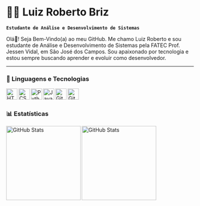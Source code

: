 # 👨‍💻 Luiz Roberto Briz

**`Estudante de Análise e Desenvolvimento de Sistemas`**

Olá👋! Seja Bem-Vindo(a) ao meu GitHub. Me chamo Luiz Roberto e sou estudante de Análise e Desenvolvimento de Sistemas pela FATEC Prof. Jessen Vidal, em São José dos Campos. Sou apaixonado por tecnologia e estou sempre buscando aprender e evoluir como desenvolvedor.

---

### 🤖 Linguagens e Tecnologias

<img
    align="left"
    alt="HTML"
    title="HTML"
    width="30px"
    src="https://cdn.jsdelivr.net/gh/devicons/devicon@latest/icons/html5/html5-original.svg"
/>
<img
    align="left"
    alt="CSS"
    title="CSS"
    width="30px"
    src="https://cdn.jsdelivr.net/gh/devicons/devicon@latest/icons/css3/css3-original.svg"
/>
<img
    align="left"
    alt="Python"
    title="Python"
    width="30px"
    src="https://cdn.jsdelivr.net/gh/devicons/devicon@latest/icons/python/python-original.svg"
/>
<img
    align="left"
    alt="Java"
    title="Java"
    width="30px"
    src="https://cdn.jsdelivr.net/gh/devicons/devicon@latest/icons/java/java-original.svg"
/>
<img
    align="left"
    alt="GitHub"
    title="GitHub"
    width="30px"
    src="https://cdn.jsdelivr.net/gh/devicons/devicon@latest/icons/github/github-original.svg"
/>
<img
    align="left"
    alt="Git"
    title="Git"
    width="30px"
    src="https://cdn.jsdelivr.net/gh/devicons/devicon@latest/icons/git/git-original.svg"
/>

<br/>
<br/>

### 📊 Estatísticas

<p>
    <img
        align="left"
        alt="GitHub Stats"
        height="200"
        src="https://github-readme-stats.vercel.app/api?username=HerrBriz&show_icons=true&theme=tokyonight&include_all_commits=true&locale=pt-br"
    />
    <img
        align="left"
        alt="GitHub Stats"
        height="200"
        src="https://github-readme-stats.vercel.app/api/top-langs/?username=HerrBriz&theme=tokyonight&layout=compact&custom_title=Tecnologias"
    />

</p>
